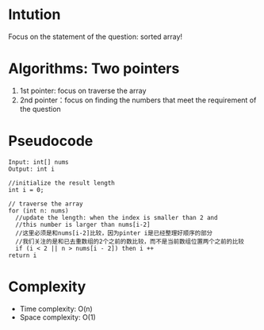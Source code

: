 # Intution
Focus on the statement of the question: sorted array!
# Algorithms: Two pointers
1. 1st pointer: focus on traverse the array
2. 2nd pointer：focus on finding the numbers that meet the requirement of the question
# Pseudocode
```
Input: int[] nums
Output: int i

//initialize the result length
int i = 0;

// traverse the array
for (int n: nums)
  //update the length: when the index is smaller than 2 and 
  //this number is larger than nums[i-2]
  //这里必须是和nums[i-2]比较，因为pinter i是已经整理好顺序的部分
  //我们关注的是和已去重数组的2个之前的数比较，而不是当前数组位置两个之前的比较
  if (i < 2 || n > nums[i - 2]) then i ++
return i
```

# Complexity
- Time complexity: O(n)
- Space complexity: O(1)
